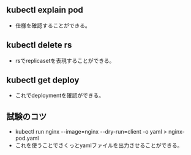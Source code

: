 ## kubectl explain pod
- 仕様を確認することができる。

## kubectl delete rs
- rsでreplicasetを表現することができる。

## kubectl get deploy
- これでdeploymentを確認ができる。

## 試験のコツ
- kubectl run nginx --image=nginx --dry-run=client -o yaml > nginx-pod.yaml
- これを使うことでさくっとyamlファイルを出力させることができる。

